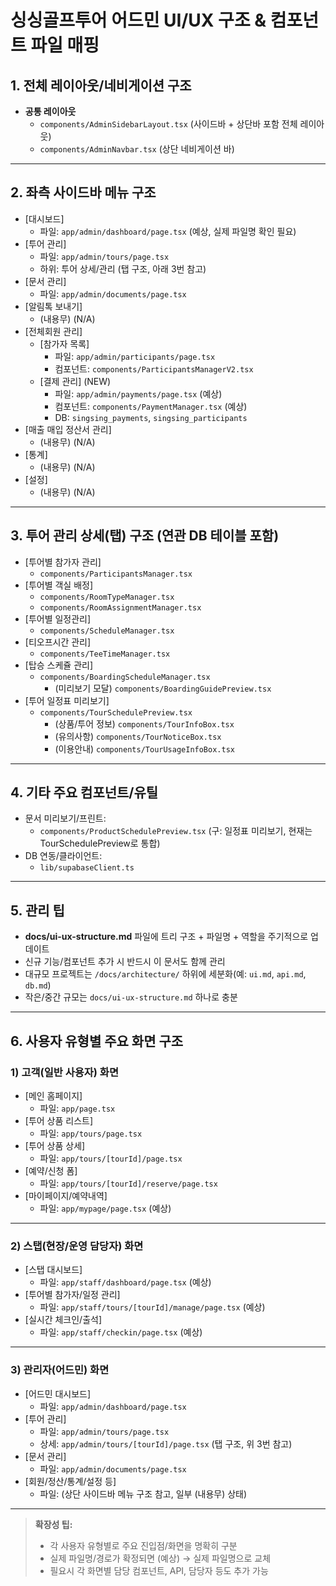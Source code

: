 # 싱싱골프투어 어드민 UI/UX 구조 & 컴포넌트 파일 매핑

## 1. 전체 레이아웃/네비게이션 구조

- **공통 레이아웃**
  - `components/AdminSidebarLayout.tsx` (사이드바 + 상단바 포함 전체 레이아웃)
  - `components/AdminNavbar.tsx` (상단 네비게이션 바)

---

## 2. 좌측 사이드바 메뉴 구조

- [대시보드]
  - 파일: `app/admin/dashboard/page.tsx` (예상, 실제 파일명 확인 필요)
- [투어 관리]
  - 파일: `app/admin/tours/page.tsx`
  - 하위: 투어 상세/관리 (탭 구조, 아래 3번 참고)
- [문서 관리]
  - 파일: `app/admin/documents/page.tsx`
- [알림톡 보내기]
  - (내용무) (N/A)
- [전체회원 관리]
  - [참가자 목록]
    - 파일: `app/admin/participants/page.tsx`
    - 컴포넌트: `components/ParticipantsManagerV2.tsx`
  - [결제 관리] (NEW)
    - 파일: `app/admin/payments/page.tsx` (예상)
    - 컴포넌트: `components/PaymentManager.tsx` (예상)
    - DB: `singsing_payments`, `singsing_participants`
- [매출 매입 정산서 관리]
  - (내용무) (N/A)
- [통계]
  - (내용무) (N/A)
- [설정]
  - (내용무) (N/A)

---

## 3. 투어 관리 상세(탭) 구조  (연관 DB 테이블 포함)

- [투어별 참가자 관리]
  - `components/ParticipantsManager.tsx`  <!-- DB: singsing_participants -->
- [투어별 객실 배정]
  - `components/RoomTypeManager.tsx`  <!-- DB: singsing_rooms -->
  - `components/RoomAssignmentManager.tsx`  <!-- DB: singsing_rooms, singsing_participants -->
- [투어별 일정관리]
  - `components/ScheduleManager.tsx`  <!-- DB: singsing_schedules -->
- [티오프시간 관리]
  - `components/TeeTimeManager.tsx`  <!-- DB: singsing_tee_times, singsing_participants -->
- [탑승 스케쥴 관리]
  - `components/BoardingScheduleManager.tsx`  <!-- DB: singsing_boarding_schedules, singsing_boarding_places -->
    - (미리보기 모달) `components/BoardingGuidePreview.tsx`  <!-- DB: singsing_boarding_schedules, singsing_boarding_places, boarding_guide_routes, boarding_guide_notices, boarding_guide_contacts -->
- [투어 일정표 미리보기]
  - `components/TourSchedulePreview.tsx`  <!-- DB: singsing_tours, tour_products, singsing_schedules -->
    - (상품/투어 정보) `components/TourInfoBox.tsx`
    - (유의사항) `components/TourNoticeBox.tsx`
    - (이용안내) `components/TourUsageInfoBox.tsx`

---

## 4. 기타 주요 컴포넌트/유틸

- 문서 미리보기/프린트:  
  - `components/ProductSchedulePreview.tsx` (구: 일정표 미리보기, 현재는 TourSchedulePreview로 통합)
- DB 연동/클라이언트:  
  - `lib/supabaseClient.ts`

---

## 5. 관리 팁

- **docs/ui-ux-structure.md** 파일에 트리 구조 + 파일명 + 역할을 주기적으로 업데이트
- 신규 기능/컴포넌트 추가 시 반드시 이 문서도 함께 관리
- 대규모 프로젝트는 `/docs/architecture/` 하위에 세분화(예: `ui.md`, `api.md`, `db.md`)
- 작은/중간 규모는 `docs/ui-ux-structure.md` 하나로 충분

---

## 6. 사용자 유형별 주요 화면 구조

### 1) 고객(일반 사용자) 화면
- [메인 홈페이지]
  - 파일: `app/page.tsx`
- [투어 상품 리스트]
  - 파일: `app/tours/page.tsx`
- [투어 상품 상세]
  - 파일: `app/tours/[tourId]/page.tsx`
- [예약/신청 폼]
  - 파일: `app/tours/[tourId]/reserve/page.tsx`
- [마이페이지/예약내역]
  - 파일: `app/mypage/page.tsx` (예상)

---

### 2) 스탭(현장/운영 담당자) 화면
- [스탭 대시보드]
  - 파일: `app/staff/dashboard/page.tsx` (예상)
- [투어별 참가자/일정 관리]
  - 파일: `app/staff/tours/[tourId]/manage/page.tsx` (예상)
- [실시간 체크인/출석]
  - 파일: `app/staff/checkin/page.tsx` (예상)

---

### 3) 관리자(어드민) 화면
- [어드민 대시보드]
  - 파일: `app/admin/dashboard/page.tsx`
- [투어 관리]
  - 파일: `app/admin/tours/page.tsx`
  - 상세: `app/admin/tours/[tourId]/page.tsx` (탭 구조, 위 3번 참고)
- [문서 관리]
  - 파일: `app/admin/documents/page.tsx`
- [회원/정산/통계/설정 등]
  - 파일: (상단 사이드바 메뉴 구조 참고, 일부 (내용무) 상태)

---

> **확장성 팁:**  
> - 각 사용자 유형별로 주요 진입점/화면을 명확히 구분  
> - 실제 파일명/경로가 확정되면 (예상) → 실제 파일명으로 교체  
> - 필요시 각 화면별 담당 컴포넌트, API, 담당자 등도 추가 가능